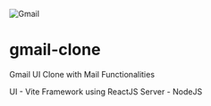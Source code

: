 
![Gmail](https://github.com/abhishekshah25/gmail-clone/assets/147745895/16c43229-3928-40ac-9dbb-d6a3de9a76c2)

# gmail-clone
Gmail UI Clone with Mail Functionalities

UI - Vite Framework using ReactJS
Server - NodeJS

